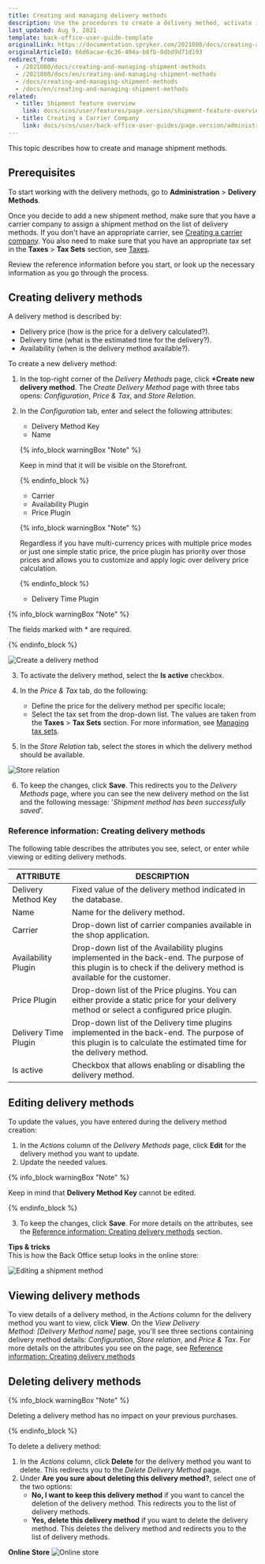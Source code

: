 ```yaml
---
title: Creating and managing delivery methods
description: Use the procedures to create a delivery method, activate it, set a price and tax set, and define a delivery method per store in the Back Office.
last_updated: Aug 9, 2021
template: back-office-user-guide-template
originalLink: https://documentation.spryker.com/2021080/docs/creating-and-managing-shipment-methods
originalArticleId: 66d6acae-6c36-404a-b6fb-0dbd9d71d193
redirect_from:
  - /2021080/docs/creating-and-managing-shipment-methods
  - /2021080/docs/en/creating-and-managing-shipment-methods
  - /docs/creating-and-managing-shipment-methods
  - /docs/en/creating-and-managing-shipment-methods
related:
  - title: Shipment feature overview
    link: docs/scos/user/features/page.version/shipment-feature-overview.html
  - title: Creating a Carrier Company
    link: docs/scos/user/back-office-user-guides/page.version/administration/delivery-methods/creating-carrier-companies.html
---
```


This topic describes how to create and manage shipment methods.

## Prerequisites

To start working with the delivery methods, go to **Administration** > **Delivery Methods**.

Once you decide to add a new shipment method, make sure that you have a carrier company to assign a shipment method on the list of delivery methods. If you don't have an appropriate carrier, see [Creating a carrier company](/docs/scos/user/back-office-user-guides/{{page.version}}/administration/delivery-methods/creating-carrier-companies.html). You also need to make sure that you have an appropriate tax set in the **Taxes** > **Tax Sets** section, see [Taxes](/docs/scos/user/features/{{page.version}}/tax-feature-overview.html).

Review the reference information before you start, or look up the necessary information as you go through the process.

## Creating delivery methods

A delivery method is described by:
* Delivery price (how is the price for a delivery calculated?).
* Delivery time (what is the estimated time for the delivery?).
* Availability (when is the delivery method available?).

To create a new delivery method:
1. In the top-right corner of the *Delivery Methods* page, click **+Create new delivery method**. The *Create Delivery Method* page with three tabs opens: *Configuration*, *Price & Tax*, and *Store Relation*.
2. In the *Configuration* tab, enter and select the following attributes:
   * Delivery Method Key
   * Name

   {% info_block warningBox "Note" %}

   Keep in mind that it will be visible on the Storefront.

   {% endinfo_block %}

   * Carrier
   * Availability Plugin
   * Price Plugin

   {% info_block warningBox "Note" %}

   Regardless if you have multi-currency prices with multiple price modes or just one simple static price, the price plugin has priority over those prices and allows you to customize and apply logic over delivery price calculation.

   {% endinfo_block %}

   * Delivery Time Plugin

{% info_block warningBox "Note" %}

The fields marked with * are required.

{% endinfo_block %}

![Create a delivery method](https://spryker.s3.eu-central-1.amazonaws.com/docs/User+Guides/Back+Office+User+Guides/Administration/Shipment/Creating+and+Managing+Shipment+Methods/create-delivery-method.png)

3. To activate the delivery method, select the **Is active** checkbox.
4. In the *Price & Tax* tab, do the following:
   * Define the price for the delivery method per specific locale;
   * Select the tax set from the drop-down list. The values are taken from the **Taxes** > **Tax Sets** section. For more information, see [Managing tax sets](/docs/scos/user/back-office-user-guides/{{page.version}}/administration/tax-sets/managing-tax-sets.html).

5. In the *Store Relation* tab, select the stores in which the delivery method should be available.

![Store relation](https://spryker.s3.eu-central-1.amazonaws.com/docs/User+Guides/Back+Office+User+Guides/Administration/Shipment/Creating+and+Managing+Shipment+Methods/store-relation-delivery-method.png)

6. To keep the changes, click **Save**. This redirects you to the *Delivery Methods* page, where you can see the new delivery method on the list and the following message: '*Shipment method has been successfully saved*'.

### Reference information: Creating delivery methods

The following table describes the attributes you see, select, or enter while viewing or editing delivery methods.

| ATTRIBUTE | DESCRIPTION |
| --- | --- |
| Delivery Method Key | Fixed value of the delivery method indicated in the database. |
| Name | Name for the delivery method. |
| Carrier | Drop-down list of carrier companies available in the shop application. |
| Availability Plugin | Drop-down list of the Availability plugins implemented in the back-end. The purpose of this plugin is to check if the delivery method is available for the customer. |
| Price Plugin | Drop-down list of the Price plugins. You can either provide a static price for your delivery method or select a configured price plugin. |
| Delivery Time Plugin | Drop-down list of the Delivery time plugins implemented in the back-end. The purpose of this plugin is to calculate the estimated time for the delivery method. |
| Is active | Checkbox that allows enabling or disabling the delivery method. |

## Editing delivery methods

To update the values, you have entered during the delivery method creation:
1. In the _Actions_ column of the *Delivery Methods* page, click **Edit** for the delivery method you want to update.
2. Update the needed values.

{% info_block warningBox "Note" %}

Keep in mind that **Delivery Method Key** cannot be edited.

{% endinfo_block %}

3. To keep the changes, click **Save**. For more details on the attributes, see the [Reference information: Creating delivery methods](#reference-information-creating-delivery-methods) section.

**Tips & tricks**
<br>This is how the Back Office setup looks in the online store:

![Editing a shipment method](https://spryker.s3.eu-central-1.amazonaws.com/docs/User+Guides/Back+Office+User+Guides/Administration/Shipment/Creating+and+Managing+Shipment+Methods/editing-shipment-method.png)


## Viewing delivery methods

To view details of a delivery method, in the *Actions* column for the delivery method you want to view, click **View**. On the *View Delivery Method: [Delivery Method name]* page, you'll see three sections containing delivery method details: *Configuration*, *Store relation*, and *Price & Tax*. For more details on the attributes you see on the page, see [Reference information: Creating delivery methods](#reference-information-creating-delivery-methods) 

## Deleting delivery methods

{% info_block warningBox "Note" %}

Deleting a delivery method has no impact on your previous purchases.

{% endinfo_block %}

To delete a delivery method:

1. In the *Actions* column, click **Delete** for the delivery method you want to delete. This redirects you to the *Delete Delivery Method* page.
2. Under **Are you sure about deleting this delivery method?**, select one of the two options:
   * **No, I want to keep this delivery method** if you want to cancel the deletion of the delivery method. This redirects you to the list of delivery methods.
   * **Yes, delete this delivery method** if you want to delete the delivery method. This deletes the delivery method and redirects you to the list of delivery methods.

**Online Store**
![Online store](https://spryker.s3.eu-central-1.amazonaws.com/docs/User+Guides/Back+Office+User+Guides/Administration/Shipment/Creating+and+Managing+Shipment+Methods/online-store.png)
